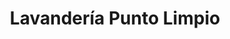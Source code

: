 ---
title: "Lavandería Punto Limpio"
url: /loja-ecuador/lavanderia-punto-limpio/
shop: lavandería
---